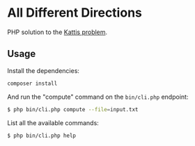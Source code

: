 # All Different Directions

PHP solution to the [Kattis problem](https://open.kattis.com/problems/alldifferentdirections).

## Usage
Install the dependencies:

```bash
composer install
```

And run the "compute" command on the `bin/cli.php` endpoint:

```bash
$ php bin/cli.php compute --file=input.txt
```

List all the available commands:

```bash
$ php bin/cli.php help
```